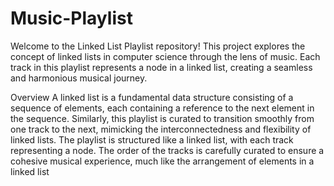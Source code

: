 # Music-Playlist
Welcome to the Linked List Playlist repository! This project explores the concept of linked lists in computer science through the lens of music. Each track in this playlist represents a node in a linked list, creating a seamless and harmonious musical journey.

Overview
A linked list is a fundamental data structure consisting of a sequence of elements, each containing a reference to the next element in the sequence. Similarly, this playlist is curated to transition smoothly from one track to the next, mimicking the interconnectedness and flexibility of linked lists.
The playlist is structured like a linked list, with each track representing a node. The order of the tracks is carefully curated to ensure a cohesive musical experience, much like the arrangement of elements in a linked list
